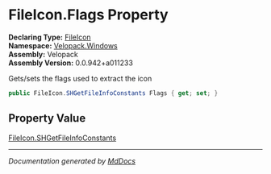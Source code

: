 ﻿<!--  
  <auto-generated>   
    The contents of this file were generated by a tool.  
    Changes to this file may be list if the file is regenerated  
  </auto-generated>   
-->

# FileIcon.Flags Property

**Declaring Type:** [FileIcon](../index.md)  
**Namespace:** [Velopack.Windows](../../index.md)  
**Assembly:** Velopack  
**Assembly Version:** 0.0.942+a011233

Gets\/sets the flags used to extract the icon

```csharp
public FileIcon.SHGetFileInfoConstants Flags { get; set; }
```

## Property Value

[FileIcon.SHGetFileInfoConstants](../SHGetFileInfoConstants/index.md)

___

*Documentation generated by [MdDocs](https://github.com/ap0llo/mddocs)*
